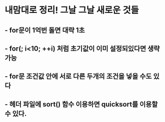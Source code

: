 # 내맘대로 정리! 그날 그날 새로운 것들

## - for문이 1억번 돌면 대략 1초

## - for(; i<10; ++i) 처럼 초기값이 이미 설정되있다면 생략 가능

## - for문 조건값 안에 서로 다른 두개의 조건을 넣을 수도 있다

## - <algorithm> 헤더 파일에 sort() 함수 이용하면 quicksort를 이용할 수 있다.
